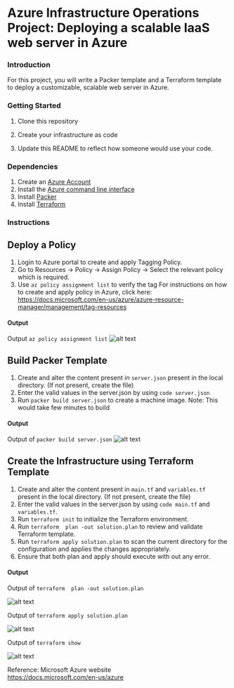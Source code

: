 # Azure Infrastructure Operations Project: Deploying a scalable IaaS web server in Azure

### Introduction
For this project, you will write a Packer template and a Terraform template to deploy a customizable, scalable web server in Azure.

### Getting Started
1. Clone this repository

2. Create your infrastructure as code

3. Update this README to reflect how someone would use your code.

### Dependencies
1. Create an [Azure Account](https://portal.azure.com) 
2. Install the [Azure command line interface](https://docs.microsoft.com/en-us/cli/azure/install-azure-cli?view=azure-cli-latest)
3. Install [Packer](https://www.packer.io/downloads)
4. Install [Terraform](https://www.terraform.io/downloads.html)

### Instructions

## Deploy a Policy
1. Login to Azure portal to create and apply Tagging Policy.
2. Go to Resources -> Policy -> Assign Policy -> Select the relevant policy which is required. 
3. Use `az policy assignment list` to verify the tag
For instructions on how to create and apply policy in Azure, click here: https://docs.microsoft.com/en-us/azure/azure-resource-manager/management/tag-resources

#### Output
Output `az policy assignment list`
![alt text](https://github.com/manjunathmr6/nd082-Azure-Cloud-DevOps-Starter-Code/blob/master/C1%20-%20Azure%20Infrastructure%20Operations/project/starter_files/Policy.png)

## Build Packer Template
1. Create and alter the content present in `server.json` present in the local directory. (If not present, create the file)
2. Enter the valid values in the server.json by using `code server.json`
3. Run `packer build server.json` to create a machine image. 
Note: This would take few minutes to build

#### Output
Output of `packer build server.json`
![alt text](https://github.com/manjunathmr6/nd082-Azure-Cloud-DevOps-Starter-Code/blob/master/C1%20-%20Azure%20Infrastructure%20Operations/project/starter_files/Packer.png)


## Create the Infrastructure using Terraform Template
1. Create and alter the content present in `main.tf` and `variables.tf` present in the local directory. (If not present, create the file)
2. Enter the valid values in the server.json by using `code main.tf` and `variables.tf`.
3. Run `terraform init` to initialize  the Terraform environment.
4. Run `terraform  plan -out solution.plan` to review  and validate Terraform template.
5. Run `terraform apply solution.plan` to scan the current directory for the configuration and applies the changes appropriately.
6. Ensure that both plan and apply should execute with out any error.

#### Output
Output of `terraform  plan -out solution.plan`

![alt text](https://github.com/manjunathmr6/nd082-Azure-Cloud-DevOps-Starter-Code/blob/master/C1%20-%20Azure%20Infrastructure%20Operations/project/starter_files/terraformapply.png)

Output of `terraform apply solution.plan`

![alt text](https://github.com/manjunathmr6/nd082-Azure-Cloud-DevOps-Starter-Code/blob/master/C1%20-%20Azure%20Infrastructure%20Operations/project/starter_files/terraformplan.png)

Output of `terraform show`

![alt text](https://github.com/manjunathmr6/nd082-Azure-Cloud-DevOps-Starter-Code/blob/master/C1%20-%20Azure%20Infrastructure%20Operations/project/starter_files/terraformshow.png)

Reference:
Microsoft Azure website                            
https://docs.microsoft.com/en-us/azure


